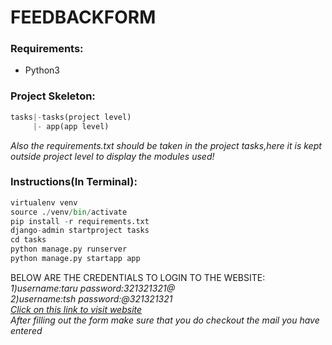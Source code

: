 # FEEDBACKFORM
### Requirements:
 - Python3  
### Project Skeleton:  
```python  
tasks|-tasks(project level)
     |- app(app level)
```  
<i>Also the requirements.txt should be taken in the project tasks,here it is kept outside project level to display the modules used!</i>
### Instructions(In Terminal):  
```python  
virtualenv venv  
source ./venv/bin/activate
pip install -r requirements.txt  
django-admin startproject tasks 
cd tasks  
python manage.py runserver  
python manage.py startapp app
```  
BELOW ARE THE CREDENTIALS TO LOGIN TO THE WEBSITE:  
<i>1)username:taru password:321321321@  
<i>2)username:tsh password:@321321321   </i>  
[Click on this link to visit website](https://tar9.pythonanywhere.com/)  
<i>After filling out the form make sure that you do checkout the mail you have entered</i>
